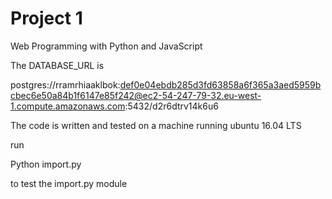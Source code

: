 # Project 1

Web Programming with Python and JavaScript

The DATABASE_URL is

postgres://rramrhiaaklbok:def0e04ebdb285d3fd63858a6f365a3aed5959bcbec6e50a84b1f6147e85f242@ec2-54-247-79-32.eu-west-1.compute.amazonaws.com:5432/d2r6dtrv14k6u6

The code is written and tested on a machine running ubuntu 16.04 LTS

run

Python import.py

to test the import.py module